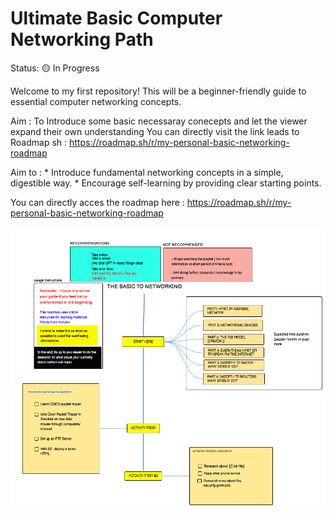 # Ultimate Basic Computer Networking Path

Status: 🟡 In Progress

Welcome to my first repository! This will be a beginner-friendly guide to essential computer networking concepts. 

Aim : To Introduce some basic necessaray conecepts and let the viewer expand their own understanding
You can directly visit the link leads to Roadmap sh : https://roadmap.sh/r/my-personal-basic-networking-roadmap

Aim to : * Introduce fundamental networking concepts in a simple, digestible way.
         * Encourage self-learning by providing clear starting points.

You can directly acces the roadmap here : https://roadmap.sh/r/my-personal-basic-networking-roadmap

![Network Roadmap](img/Roadmap.png)
